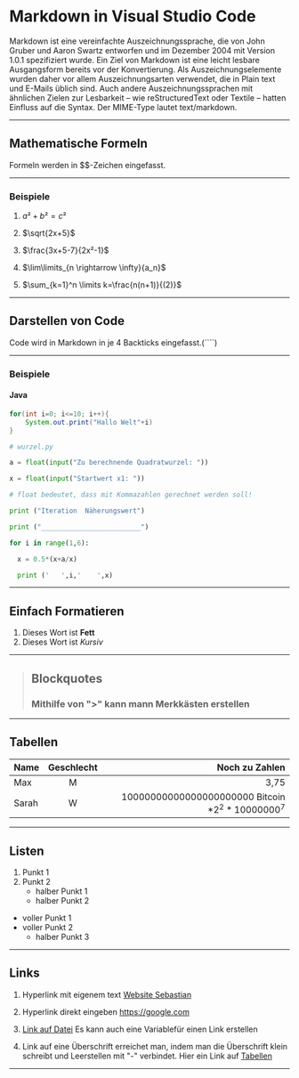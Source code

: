 # Markdown in Visual Studio Code
Markdown ist eine vereinfachte Auszeichnungssprache, die von John Gruber und Aaron Swartz entworfen und im Dezember 2004 mit Version 1.0.1 spezifiziert wurde. Ein Ziel von Markdown ist eine leicht lesbare Ausgangsform bereits vor der Konvertierung. Als Auszeichnungselemente wurden daher vor allem Auszeichnungsarten verwendet, die in Plain text und E-Mails üblich sind. Auch andere Auszeichnungssprachen mit ähnlichen Zielen zur Lesbarkeit – wie reStructuredText oder Textile – hatten Einfluss auf die Syntax. Der MIME-Type lautet text/markdown.

---

## Mathematische Formeln
Formeln werden in $$-Zeichen eingefasst.

---
### Beispiele
1. $a²+b²=c²$

2. $\sqrt{2x+5}$

3. $\frac{3x+5-7}{2x²-1}$

4. $\lim\limits_{n \rightarrow \infty}{a_n}$

5. $\sum_{k=1}^n \limits k=\frac{n(n+1)}{(2)}$
---

## Darstellen von Code
Code wird in Markdown in je 4 Backticks eingefasst.(````)

---

### Beispiele
#### Java



````Java
for(int i=0; i<=10; i++){
    System.out.print("Hallo Welt"+i)
}
````

````Python
# wurzel.py

a = float(input("Zu berechnende Quadratwurzel: "))

x = float(input("Startwert x1: "))

# float bedeutet, dass mit Kommazahlen gerechnet werden soll!  

print ("Iteration  Näherungswert")

print ("_________________________")   

for i in range(1,6):

  x = 0.5*(x+a/x)

  print ('   ',i,'    ',x)
````

---

## Einfach Formatieren

1. Dieses Wort ist **Fett**
2. Dieses Wort ist _Kursiv_

---

> ## Blockquotes
> ### Mithilfe von ">" kann mann Merkkästen erstellen

---

## Tabellen
|Name|Geschlecht|Noch zu Zahlen|
|:-     |:-: |-:|
|Max    |M| 3,75|
|Sarah  |W| 10000000000000000000000 Bitcoin $* 2^2*10000000^7$|

---

## Listen
1. Punkt 1
2. Punkt 2
    - halber Punkt 1
    - halber Punkt 2

- voller Punkt 1
- voller Punkt 2
    - halber Punkt 3

---

## Links
1. Hyperlink mit eigenem text
[Website Sebastian](https://www.google.com)

2. Hyperlink direkt eingeben
https://google.com

3. [Link auf Datei](./test.md)
Es kann auch eine Variablefür einen Link erstellen

4. Link auf eine Überschrift erreichet man, indem man die Überschrift klein schreibt und Leerstellen mit "-"
verbindet. Hier ein Link auf [Tabellen](tabellen)


---